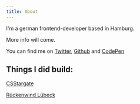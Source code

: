 ```yaml
---
title: About
---
```


I'm a german frontend-developer based in Hamburg.

More info will come.


You can find me on [Twitter](https://twitter.com/schoenwaldnils), [Github](https://github.com/schoenwaldnils) and [CodePen](https://codepen.io/schoenwaldnils)

## Things I did build:

[CSStargate](http://csstargate.schoenwald.media/)

[Rückenwind Lübeck](http://www.rueckenwind-luebeck.de/)
